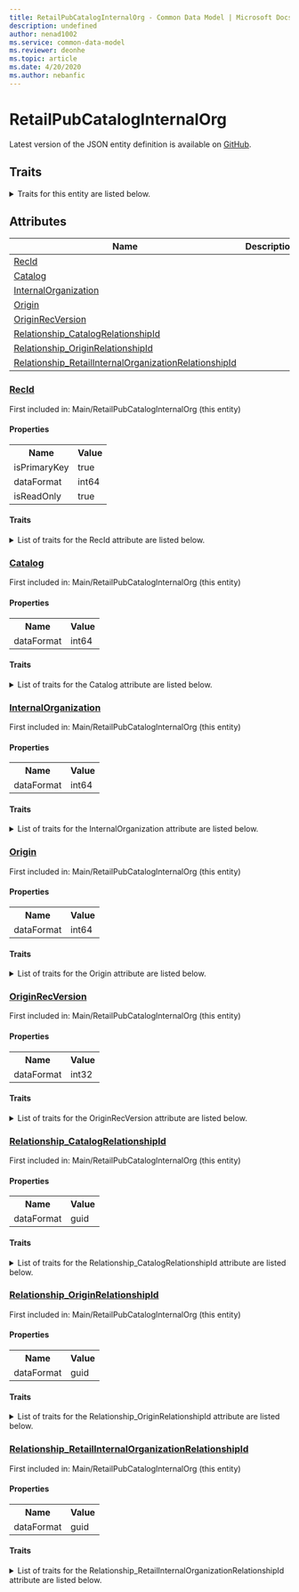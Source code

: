 ```yaml
---
title: RetailPubCatalogInternalOrg - Common Data Model | Microsoft Docs
description: undefined
author: nenad1002
ms.service: common-data-model
ms.reviewer: deonhe
ms.topic: article
ms.date: 4/20/2020
ms.author: nebanfic
---
```


# RetailPubCatalogInternalOrg

  
 Latest version of the JSON entity definition is available on <a href="https://github.com/Microsoft/CDM/tree/master/schemaDocuments/core/operationsCommon/Tables/Commerce/Retail/Main/RetailPubCatalogInternalOrg.cdm.json" target="_blank">GitHub</a>.  

## Traits

<details>
<summary>Traits for this entity are listed below.  
</summary>

**is.identifiedBy**  
  names a specifc identity attribute to use with an entity  <table><tr><th>Parameter</th><th>Value</th><th>Data type</th><th>Explanation</th></tr><tr><td>attribute</td><td>[RetailPubCatalogInternalOrg/(resolvedAttributes)/RecId](#RecId)</td><td>attribute</td><td></td></tr></table>

**is.CDM.entityVersion**  
  <table><tr><th>Parameter</th><th>Value</th><th>Data type</th><th>Explanation</th></tr><tr><td>versionNumber</td><td>"1.0.0"</td><td>string</td><td>semantic version number of the entity</td></tr></table>

**is.application.releaseVersion**  
  <table><tr><th>Parameter</th><th>Value</th><th>Data type</th><th>Explanation</th></tr><tr><td>releaseVersion</td><td>"10.0.13.0"</td><td>string</td><td>semantic version number of the application introducing this entity</td></tr></table>

</details>

## Attributes

|Name|Description|First Included in Instance|
|---|---|---|
|[RecId](#RecId)||<a href="RetailPubCatalogInternalOrg.md" target="_blank">Main/RetailPubCatalogInternalOrg</a>|
|[Catalog](#Catalog)||<a href="RetailPubCatalogInternalOrg.md" target="_blank">Main/RetailPubCatalogInternalOrg</a>|
|[InternalOrganization](#InternalOrganization)||<a href="RetailPubCatalogInternalOrg.md" target="_blank">Main/RetailPubCatalogInternalOrg</a>|
|[Origin](#Origin)||<a href="RetailPubCatalogInternalOrg.md" target="_blank">Main/RetailPubCatalogInternalOrg</a>|
|[OriginRecVersion](#OriginRecVersion)||<a href="RetailPubCatalogInternalOrg.md" target="_blank">Main/RetailPubCatalogInternalOrg</a>|
|[Relationship_CatalogRelationshipId](#Relationship_CatalogRelationshipId)||<a href="RetailPubCatalogInternalOrg.md" target="_blank">Main/RetailPubCatalogInternalOrg</a>|
|[Relationship_OriginRelationshipId](#Relationship_OriginRelationshipId)||<a href="RetailPubCatalogInternalOrg.md" target="_blank">Main/RetailPubCatalogInternalOrg</a>|
|[Relationship_RetailInternalOrganizationRelationshipId](#Relationship_RetailInternalOrganizationRelationshipId)||<a href="RetailPubCatalogInternalOrg.md" target="_blank">Main/RetailPubCatalogInternalOrg</a>|

### <a href=#RecId name="RecId">RecId</a>

First included in: Main/RetailPubCatalogInternalOrg (this entity)  

#### Properties

<table><tr><th>Name</th><th>Value</th></tr><tr><td>isPrimaryKey</td><td>true</td></tr><tr><td>dataFormat</td><td>int64</td></tr><tr><td>isReadOnly</td><td>true</td></tr></table>

#### Traits

<details>
<summary>List of traits for the RecId attribute are listed below.</summary>

**is.dataFormat.integer**  
**is.dataFormat.big**  
**is.identifiedBy**  
names a specifc identity attribute to use with an entity  <table><tr><th>Parameter</th><th>Value</th><th>Data type</th><th>Explanation</th></tr><tr><td>attribute</td><td>[RetailPubCatalogInternalOrg/(resolvedAttributes)/RecId](#RecId)</td><td>attribute</td><td></td></tr></table>

**is.readOnly**  
**is.dataFormat.integer**  
**is.dataFormat.big**  
</details>

### <a href=#Catalog name="Catalog">Catalog</a>

First included in: Main/RetailPubCatalogInternalOrg (this entity)  

#### Properties

<table><tr><th>Name</th><th>Value</th></tr><tr><td>dataFormat</td><td>int64</td></tr></table>

#### Traits

<details>
<summary>List of traits for the Catalog attribute are listed below.</summary>

**is.dataFormat.integer**  
**is.dataFormat.big**  
**is.dataFormat.integer**  
**is.dataFormat.big**  
</details>

### <a href=#InternalOrganization name="InternalOrganization">InternalOrganization</a>

First included in: Main/RetailPubCatalogInternalOrg (this entity)  

#### Properties

<table><tr><th>Name</th><th>Value</th></tr><tr><td>dataFormat</td><td>int64</td></tr></table>

#### Traits

<details>
<summary>List of traits for the InternalOrganization attribute are listed below.</summary>

**is.dataFormat.integer**  
**is.dataFormat.big**  
**is.dataFormat.integer**  
**is.dataFormat.big**  
</details>

### <a href=#Origin name="Origin">Origin</a>

First included in: Main/RetailPubCatalogInternalOrg (this entity)  

#### Properties

<table><tr><th>Name</th><th>Value</th></tr><tr><td>dataFormat</td><td>int64</td></tr></table>

#### Traits

<details>
<summary>List of traits for the Origin attribute are listed below.</summary>

**is.dataFormat.integer**  
**is.dataFormat.big**  
**is.dataFormat.integer**  
**is.dataFormat.big**  
</details>

### <a href=#OriginRecVersion name="OriginRecVersion">OriginRecVersion</a>

First included in: Main/RetailPubCatalogInternalOrg (this entity)  

#### Properties

<table><tr><th>Name</th><th>Value</th></tr><tr><td>dataFormat</td><td>int32</td></tr></table>

#### Traits

<details>
<summary>List of traits for the OriginRecVersion attribute are listed below.</summary>

**is.dataFormat.integer**  
**is.dataFormat.integer**  
</details>

### <a href=#Relationship_CatalogRelationshipId name="Relationship_CatalogRelationshipId">Relationship_CatalogRelationshipId</a>

First included in: Main/RetailPubCatalogInternalOrg (this entity)  

#### Properties

<table><tr><th>Name</th><th>Value</th></tr><tr><td>dataFormat</td><td>guid</td></tr></table>

#### Traits

<details>
<summary>List of traits for the Relationship_CatalogRelationshipId attribute are listed below.</summary>

**is.dataFormat.character**  
**is.dataFormat.big**  
**is.dataFormat.array**  
**is.dataFormat.guid**  
**means.identity.entityId**  
**is.linkedEntity.identifier**  
Marks the attribute(s) that hold foreign key references to a linked (used as an attribute) entity. This attribute is added to the resolved entity to enumerate the referenced entities.  <table><tr><th>Parameter</th><th>Value</th><th>Data type</th><th>Explanation</th></tr><tr><td>entityReferences</td><td><table><tr><th>entityReference</th><th>attributeReference</th></tr><tr><td><a href="Catalog.md" target="_blank">/core/operationsCommon/Tables/Commerce/Retail/Main/Catalog.cdm.json/Catalog</a></td><td><a href="Catalog.md#RecId" target="_blank">RecId</a></td></tr></table></td><td>entity</td><td>a reference to the constant entity holding the list of entity references</td></tr></table>

**is.dataFormat.guid**  
**is.dataFormat.character**  
**is.dataFormat.array**  
</details>

### <a href=#Relationship_OriginRelationshipId name="Relationship_OriginRelationshipId">Relationship_OriginRelationshipId</a>

First included in: Main/RetailPubCatalogInternalOrg (this entity)  

#### Properties

<table><tr><th>Name</th><th>Value</th></tr><tr><td>dataFormat</td><td>guid</td></tr></table>

#### Traits

<details>
<summary>List of traits for the Relationship_OriginRelationshipId attribute are listed below.</summary>

**is.dataFormat.character**  
**is.dataFormat.big**  
**is.dataFormat.array**  
**is.dataFormat.guid**  
**means.identity.entityId**  
**is.linkedEntity.identifier**  
Marks the attribute(s) that hold foreign key references to a linked (used as an attribute) entity. This attribute is added to the resolved entity to enumerate the referenced entities.  <table><tr><th>Parameter</th><th>Value</th><th>Data type</th><th>Explanation</th></tr><tr><td>entityReferences</td><td><table><tr><th>entityReference</th><th>attributeReference</th></tr><tr><td><a href="RetailCatalogInternalOrg.md" target="_blank">/core/operationsCommon/Tables/Commerce/Retail/Main/RetailCatalogInternalOrg.cdm.json/RetailCatalogInternalOrg</a></td><td><a href="RetailCatalogInternalOrg.md#RecId" target="_blank">RecId</a></td></tr></table></td><td>entity</td><td>a reference to the constant entity holding the list of entity references</td></tr></table>

**is.dataFormat.guid**  
**is.dataFormat.character**  
**is.dataFormat.array**  
</details>

### <a href=#Relationship_RetailInternalOrganizationRelationshipId name="Relationship_RetailInternalOrganizationRelationshipId">Relationship_RetailInternalOrganizationRelationshipId</a>

First included in: Main/RetailPubCatalogInternalOrg (this entity)  

#### Properties

<table><tr><th>Name</th><th>Value</th></tr><tr><td>dataFormat</td><td>guid</td></tr></table>

#### Traits

<details>
<summary>List of traits for the Relationship_RetailInternalOrganizationRelationshipId attribute are listed below.</summary>

**is.dataFormat.character**  
**is.dataFormat.big**  
**is.dataFormat.array**  
**is.dataFormat.guid**  
**means.identity.entityId**  
**is.linkedEntity.identifier**  
Marks the attribute(s) that hold foreign key references to a linked (used as an attribute) entity. This attribute is added to the resolved entity to enumerate the referenced entities.  <table><tr><th>Parameter</th><th>Value</th><th>Data type</th><th>Explanation</th></tr><tr><td>entityReferences</td><td><table><tr><th>entityReference</th><th>attributeReference</th></tr><tr><td><a href="RetailInternalOrganization.md" target="_blank">/core/operationsCommon/Tables/Commerce/Retail/Main/RetailInternalOrganization.cdm.json/RetailInternalOrganization</a></td><td><a href="RetailInternalOrganization.md#RecId" target="_blank">RecId</a></td></tr></table></td><td>entity</td><td>a reference to the constant entity holding the list of entity references</td></tr></table>

**is.dataFormat.guid**  
**is.dataFormat.character**  
**is.dataFormat.array**  
</details>
